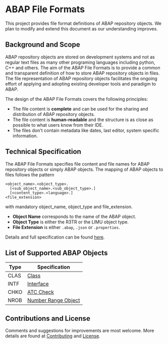 # ABAP File Formats

This project provides file format definitions of ABAP repository objects.
We plan to modify and extend this document as our understanding improves.



## Background and Scope

ABAP repository objects are stored on development systems and not as regular text files as many other programing languages including python, C++ and others.
The aim of the ABAP File Formats is to provide a common and transparent definition of how to store ABAP repository objects in files.
The file representation of ABAP repository objects facilitates the ongoing effort of applying and adopting existing developer tools and paradigm to ABAP.

The design of the ABAP File Formats covers the following principles:
* The file content is **complete** and can be used for the sharing and distribution of ABAP repository objects.
* The file content is **human-readable** and the structure is as close as possible to what users know from their IDE.
* The files don't contain metadata like dates, last editor, system specific information.


## Technical Specification

The ABAP File Formats specifies file content and file names for ABAP repository objects or simply ABAP objects.
The mapping of ABAP objects to files follows the pattern
```
<object_name>.<object_type>.
  [<sub_object_name>.<sub_object_type>.]
  [<content_type>.<language>.]
<file_extension>
```
with mandatory object_name, object_type and file_extension.

* **Object Name** corresponds to the name of the ABAP object.
* **Object Type** is either the R3TR or the LIMU object type.
* **File Extension** is either `.abap`, `.json` or `.properties`.

Details and full specification can be found [here](./doc/file_names.md).

## List of Supported ABAP Objects

| Type | Specification |
| ---  | --- |
| CLAS | [Class](./file-formats/clas/format.md) |
| INTF | [Interface](./file-formats/intf/format.md) |
| CHKO | [ATC Check](./file-formats/chko/format.md)|
| NROB | [Number Range Object](./file-formats/nrob/format.md) |



## Contributions and License

Comments and suggestions for improvements are most welcome.
More details are found at [Contributing](./CONTRIBUTING.md) and [License](./LICENSE).
